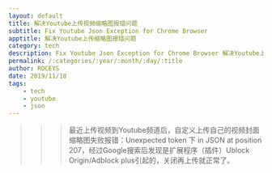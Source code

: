 ```yaml
---
layout: default
title: 解决Youtube上传视频缩略图报错问题
subtitle: Fix Youtube Json Exception for Chrome Browser
apptitle: 解决Youtube上传缩略图报错问题
category: tech
description: Fix Youtube Json Exception for Chrome Browser 解决Youtube上传视频缩略图报错问题，Unexpected token 下 in JSON at position 207。
permalink: /:categories/:year/:month/:day/:title
author: ROCEYS
date: 2019/11/10
tags:
    - tech
    - youtube
    - json
---
```


>>> 最近上传视频到Youtube频道后，自定义上传自己的视频封面缩略图失败报错：Unexpected token 下 in JSON at position 207，经过Google搜索后发现是扩展程序（插件）Ublock Origin/Adblock plus引起的，关闭再上传就正常了。
